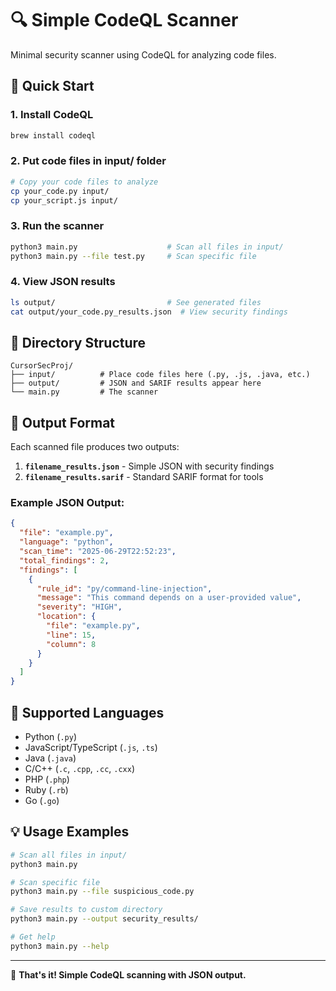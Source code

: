 # 🔍 Simple CodeQL Scanner

Minimal security scanner using CodeQL for analyzing code files.

## 🚀 Quick Start

### 1. **Install CodeQL**
```bash
brew install codeql
```

### 2. **Put code files in input/ folder**
```bash
# Copy your code files to analyze
cp your_code.py input/
cp your_script.js input/
```

### 3. **Run the scanner**
```bash
python3 main.py                    # Scan all files in input/
python3 main.py --file test.py     # Scan specific file
```

### 4. **View JSON results**
```bash
ls output/                         # See generated files
cat output/your_code.py_results.json  # View security findings
```

## 📁 Directory Structure

```
CursorSecProj/
├── input/          # Place code files here (.py, .js, .java, etc.)
├── output/         # JSON and SARIF results appear here
└── main.py         # The scanner
```

## 📄 Output Format

Each scanned file produces two outputs:

1. **`filename_results.json`** - Simple JSON with security findings
2. **`filename_results.sarif`** - Standard SARIF format for tools

### Example JSON Output:
```json
{
  "file": "example.py",
  "language": "python", 
  "scan_time": "2025-06-29T22:52:23",
  "total_findings": 2,
  "findings": [
    {
      "rule_id": "py/command-line-injection",
      "message": "This command depends on a user-provided value",
      "severity": "HIGH",
      "location": {
        "file": "example.py",
        "line": 15,
        "column": 8
      }
    }
  ]
}
```

## 🎯 Supported Languages

- Python (`.py`)
- JavaScript/TypeScript (`.js`, `.ts`)
- Java (`.java`)
- C/C++ (`.c`, `.cpp`, `.cc`, `.cxx`)
- PHP (`.php`)
- Ruby (`.rb`)
- Go (`.go`)

## 💡 Usage Examples

```bash
# Scan all files in input/
python3 main.py

# Scan specific file
python3 main.py --file suspicious_code.py

# Save results to custom directory
python3 main.py --output security_results/

# Get help
python3 main.py --help
```

---

🎉 **That's it! Simple CodeQL scanning with JSON output.** 
